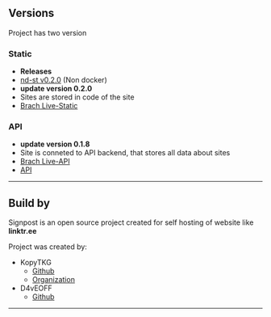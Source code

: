 

## Versions

Project has two version

### Static
  * **Releases**
  * [nd-st v0.2.0](https://github.com/The-Krew/signpost/releases/tag/v0.2.0) (Non docker)
  * **update version 0.2.0**
  * Sites are stored in code of the site
  * [Brach Live-Static](https://github.com/The-Krew/signpost/tree/Live-Static)
 
### API
  * **update version 0.1.8**
  * Site is conneted to API backend, that stores all data about sites
  * [Brach Live-API](https://github.com/The-Krew/signpost/tree/Live-API)
  * [API](https://github.com/The-krew/signpost)

---
## Build by

Signpost is an open source project created for self hosting of website like **linktr.ee**

Project was created by:
* KopyTKG
  * [Github](https://github.com/kopytkg)
  * [Organization]()
* D4vEOFF
  * [Github](https://github.com/D4vEOFF)

---
